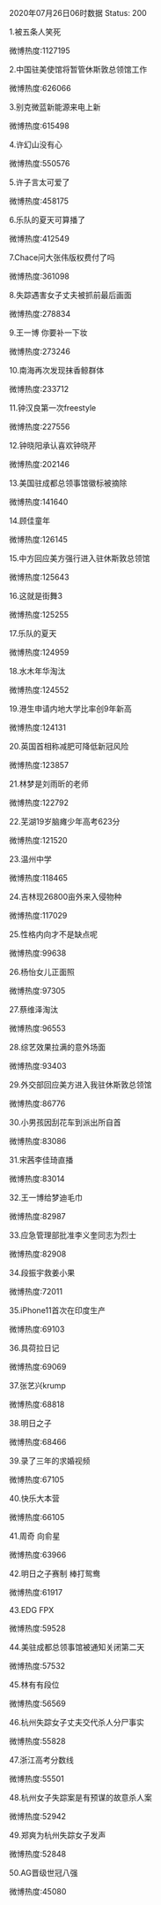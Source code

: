 2020年07月26日06时数据
Status: 200

1.被五条人笑死

微博热度:1127195

2.中国驻美使馆将暂管休斯敦总领馆工作

微博热度:626066

3.别克微蓝新能源来电上新

微博热度:615498

4.许幻山没有心

微博热度:550576

5.许子言太可爱了

微博热度:458175

6.乐队的夏天可算播了

微博热度:412549

7.Chace问大张伟版权费付了吗

微博热度:361098

8.失踪遇害女子丈夫被抓前最后画面

微博热度:278834

9.王一博 你要补一下妆

微博热度:273246

10.南海再次发现抹香鲸群体

微博热度:233712

11.钟汉良第一次freestyle

微博热度:227556

12.钟晓阳承认喜欢钟晓芹

微博热度:202146

13.美国驻成都总领事馆徽标被摘除

微博热度:141640

14.顾佳童年

微博热度:126145

15.中方回应美方强行进入驻休斯敦总领馆

微博热度:125643

16.这就是街舞3

微博热度:125255

17.乐队的夏天

微博热度:124959

18.水木年华淘汰

微博热度:124552

19.港生申请内地大学比率创9年新高

微博热度:124131

20.英国首相称减肥可降低新冠风险

微博热度:123857

21.林梦是刘雨昕的老师

微博热度:122792

22.芜湖19岁脑瘫少年高考623分

微博热度:121520

23.温州中学

微博热度:118465

24.吉林现26800亩外来入侵物种

微博热度:117029

25.性格内向才不是缺点呢

微博热度:99638

26.杨怡女儿正面照

微博热度:97305

27.蔡维泽淘汰

微博热度:96553

28.综艺效果拉满的意外场面

微博热度:93403

29.外交部回应美方进入我驻休斯敦总领馆

微博热度:86776

30.小男孩因刮花车到派出所自首

微博热度:83086

31.宋茜李佳琦直播

微博热度:83014

32.王一博给梦迪毛巾

微博热度:82987

33.应急管理部批准李义奎同志为烈士

微博热度:82908

34.段振宇救姜小果

微博热度:72011

35.iPhone11首次在印度生产

微博热度:69103

36.具荷拉日记

微博热度:69069

37.张艺兴krump

微博热度:68818

38.明日之子

微博热度:68466

39.录了三年的求婚视频

微博热度:67105

40.快乐大本营

微博热度:66105

41.周奇 向俞星

微博热度:63966

42.明日之子赛制 棒打鸳鸯

微博热度:61917

43.EDG FPX

微博热度:59528

44.美驻成都总领事馆被通知关闭第二天

微博热度:57532

45.林有有段位

微博热度:56569

46.杭州失踪女子丈夫交代杀人分尸事实

微博热度:55828

47.浙江高考分数线

微博热度:55501

48.杭州女子失踪案是有预谋的故意杀人案

微博热度:52942

49.郑爽为杭州失踪女子发声

微博热度:52848

50.AG晋级世冠八强

微博热度:45080

